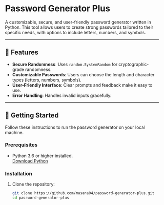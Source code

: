 # Password Generator Plus

A customizable, secure, and user-friendly password generator written in Python. This tool allows users to create strong passwords tailored to their specific needs, with options to include letters, numbers, and symbols.

---

## 🌟 Features

- **Secure Randomness**: Uses `random.SystemRandom` for cryptographic-grade randomness.
- **Customizable Passwords**: Users can choose the length and character types (letters, numbers, symbols).
- **User-Friendly Interface**: Clear prompts and feedback make it easy to use.
- **Error Handling**: Handles invalid inputs gracefully.

---

## 🚀 Getting Started

Follow these instructions to run the password generator on your local machine.

### Prerequisites

- Python 3.6 or higher installed.  
  [Download Python](https://www.python.org/downloads/)

### Installation

1. Clone the repository:
   ```bash
   git clone https://github.com/masana04/password-generator-plus.git
   cd password-generator-plus
